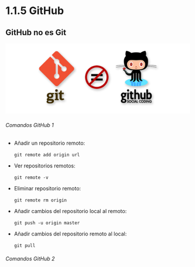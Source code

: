 # **1.1.5 GitHub**
## **GitHub no es Git**

![](https://github.com/XescoC/IS-28/raw/i72ruvea/images/github.PNG)


###### Comandos GitHub 1

  * Añadir un repositorio remoto:

    `git remote add origin url`

  * Ver repositorios remotos:

    `git remote -v`


  * Eliminar repositorio remoto:     

    `git remote rm origin`


  * Añadir cambios del repositorio local al remoto:

    `git push -u origin master`


  * Añadir cambios del repositorio remoto al local:

    `git pull`


###### Comandos GitHub 2
